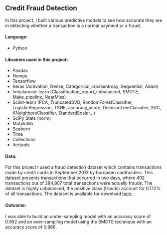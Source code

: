 ## Credit Fraud Detection

In this project, I built various predictive models to see how accurate they are in detecting whether a transaction is a normal payment or a fraud.

#### Language:
- Python

#### Librairies used in this project:
- Pandas
- Numpy
- Tensorflow
- Keras (Activation, Dense, Categorical_crossentropy, Sequential, Adam)
- Imbalanced-learn (Classification_report_imbalanced, SMOTE, Make_pipeline, NearMiss)
- Scikit-learn (PCA, TruncatedSVD, RandomForestClassifier, LogisticRegression, TSNE, accuracy_score, DecisionTreeClassifier, SVC, KNeighborsClassifier, StandardScaler...)
- SciPy Stats (norm)
- Matplotlib
- Seaborn
- Time
- Collections
- Itertools

#### Data:
For this project I used a fraud detection dataset which contains transactions made by credit cards in September 2013 by European cardholders. This dataset presents transactions that occurred in two days, where 492 transactions out of 284,807 total transactions were actually frauds. The dataset is highly unbalanced, the positive class (frauds) account for 0.172% of all transactions. The dataset is available for download [here](https://www.kaggle.com/datasets/whenamancodes/fraud-detection?resource=download).

#### Outcome:
I was able to build an under-sampling model with an accuracy score of 0.952 and an over-sampling model using the SMOTE technique with an accuracy score of 0.986.
